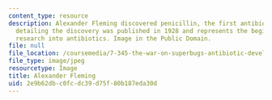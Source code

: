 ```yaml
---
content_type: resource
description: Alexander Fleming discovered penicillin, the first antibiotic. His paper
  detailing the discovery was published in 1928 and represents the beginning of modern
  research into antibiotics. Image in the Public Domain.
file: null
file_location: /coursemedia/7-345-the-war-on-superbugs-antibiotic-development-and-the-emergence-of-drug-resistant-bacteria-fall-2015/2e9b62dbc0fcdc39d75f80b187eda30d_7-345f15.jpg
file_type: image/jpeg
resourcetype: Image
title: Alexander Fleming
uid: 2e9b62db-c0fc-dc39-d75f-80b187eda30d
---
```

